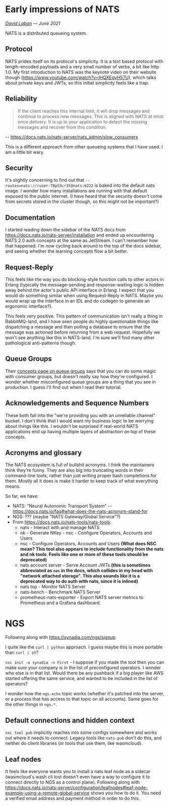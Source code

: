 # Early impressions of NATS

_[David Laban](../) — June 2021_

NATS is a distributed queueing system.

## Protocol

NATS prides itself on its protocol's simplicity. It is a text based protocol with length-encoded payloads and a very small number of verbs, a bit like http 1.0. My first introduction to NATS was the keynote video on their website though (https://www.youtube.com/watch?v=lHQXEqyH57U), which talks about private keys and JWTs, so this initial simplicity feels like a trap.

## Reliability

> If the client reaches this internal limit, it will drop messages and continue to process new messages. This is aligned with NATS at most once delivery. It is up to your application to detect the missing messages and recover from this condition.

-- https://docs.nats.io/nats-server/nats_admin/slow_consumers

This is a different approach from other queueing systems that I have used. I am a little bit wary.

## Security

It's slightly concerning to find out that `--routes=nats://ruser:T0pS3cr3t@nats:6222` is baked into the default nats image. I wonder how many installations are running with that default exposed to the public internet. (I have heard that the security doesn't come from secrets stored in the cluster though, so this might not be important?)

## Documentation

I started reading down the sidebar of the NATS docs from https://docs.nats.io/nats-server/installation and ended up encountering NATS 2.0 auth concepts at the same as JetStream. I can't remember how that happened. I'm now cycling back around to the top of the docs sidebar, and seeing whether the learning concepts flow a bit better.

## Request-Reply

This feels like the way you do blocking-style function calls to other actors in Erlang (typically the message-sending and response-waiting logic is hidden away behind the actor's public API interface in Erlang. I expect that you would do something similar when using Request-Reply in NATS. Maybe you would wrap up the interface in an IDL and do codegen to generate an ergonomic interface?).

This feels very positive. This pattern of communication isn't really a thing in RabbitMQ-land, and I have seen people do highly questionable things like dispatching a message and then polling a database to ensure that the message was actioned before returning from a web request. Hopefully we won't see anything like this in NATS-land. I'm sure we'll find many other pathological anti-patterns though.

## Queue Groups

Their [concepts page on queue groups](https://docs.nats.io/nats-concepts/queue) says that you can do some magic with consumer groups, but doesn't really say how they're configured. I wonder whether misconfigured queue groups are a thing that you see in production. I guess I'll find out when I read their tutorial.

## Acknowledgements and Sequence Numbers

These both fall into the "we're providing you with an unreliable channel" bucket. I don't think that I would want my business logic to be worrying about things like this. I wouldn't be surprised if real-world NATS applications end up having multiple layers of abstraction on top of these concepts.

## Acronyms and glossary

The NATS ecosystem is full of bullshit acronyms. I think the maintainers think they're funny. They are also big into truncating words in their command-line tools, rather than just writing proper bash completions for them. Mostly all it does is make it harder to keep track of what everything means.

So far, we have:

- NATS: "Neural Autonomic Transport System" -- https://docs.nats.io/faq#what-does-the-nats-acronym-stand-for
- NGS: ??? (maybe "NATS Gateway/Global Service"?)
- From https://docs.nats.io/nats-tools/nats-tools:
  - ​nats - Interact with and manage NATS
  - nk - Generate NKey - nsc - Configure Operators, Accounts and Users
  - nsc - Configure Operators, Accounts and Users **(What does NSC mean? This tool also appears to include functionality from the nats and nk tools. Feels like one or more of these tools should be deprecated)**
  - nats account server - Serve Account JWTs **(this is sometimes abbreviated as `nas` in the docs, which collides in my head with "network attached storage". This also sounds like it is a deprecated way to do auth with nats, since it is inlined)**
  - nats top - Monitor NATS Server
  - nats-bench - Benchmark NATS Server
  - prometheus-nats-exporter - Export NATS server metrics to Prometheus and a Grafana dashboard.

# NGS

Following along with https://synadia.com/ngs/signup

I quite like the `curl | python` approach. I guess maybe this is more portable than `curl | sh`?

`nsc init -o synadia -n First` - I suppose if you made the tool then you can make sure your company is in the list of preconfigured operators. I wonder who else is in that list. Would there be any pushback if a big player like AWS started offering the same service, and wanted to be included in the list of operators?

I wonder how the `ngs.echo` topic works (whether it's patched into the server, or a process that has access to that topic on all accounts). Same goes for the other things in `ngs.*`.

## Default connections and hidden context

`nsc tool pub` implicitly reaches into some configs somewhere and works out where it needs to connect. Legacy tools like `nats-pub` don't do this, and neither do client libraries (or tools that use them, like wasmcloud).

## Leaf nodes

It feels like everyone wants you to install a nats leaf node as a sidecar (wasmcloud's wash cli tool doesn't even have a way to configure it to connect directly to NGS as a control plane). Following along with https://docs.nats.io/nats-server/configuration/leafnodes#leaf-node-example-using-a-remote-global-service shows you how to do it. You need a verified email address and payment method in order to do this.
